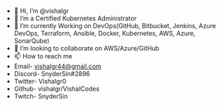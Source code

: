 - 👋 Hi, I’m @vishalgr
- 👀 I’m a Certified Kubernetes Administrator
- 🌱 I’m currently Working on DevOps(GitHub, Bitbucket, Jenkins, Azure DevOps, Terraform, Ansible, Docker, Kubernetes, AWS, Azure, SonarQube)
- 💞️ I’m looking to collaborate on AWS/Azure/GitHub
- 📫 How to reach me 
 - Email- vishalgr44@gmail.com
 - Discord- SnyderSin#2896
 - Twitter- Vishalgr0
 - Github- vishalgr/VishalCodes
 - Twitch- SnyderSin

<!---
vishalgr/vishalgr is a ✨ special ✨ repository because its `README.md` (this file) appears on your GitHub profile.
You can click the Preview link to take a look at your changes.
--->
